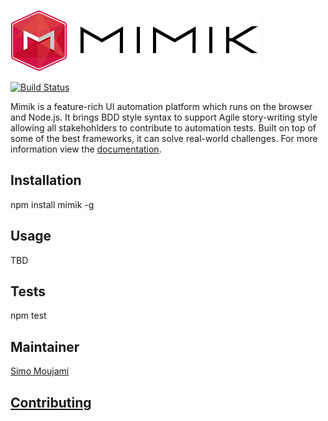![Mimik](resources/images/mimik-logo-big.png?raw=true)

[![Build Status](https://travis-ci.org/simoami/mimik.svg?branch=master)](https://travis-ci.org/simoami/mimik)

Mimik is a feature-rich UI automation platform which runs on the browser and Node.js.  It brings BDD style syntax to support Agile story-writing style allowing all stakehohlders to contribute to automation tests. Built on top of some of the best frameworks, it can solve real-world challenges. For more information view the [documentation](http://simoami.github.io/mimik).

## Installation

  npm install mimik -g

## Usage


TBD

## Tests

  npm test

## Maintainer

[Simo Moujami](www.linkedin.com/in/simoami)


## [Contributing](./CONTRIBUTING.md)
